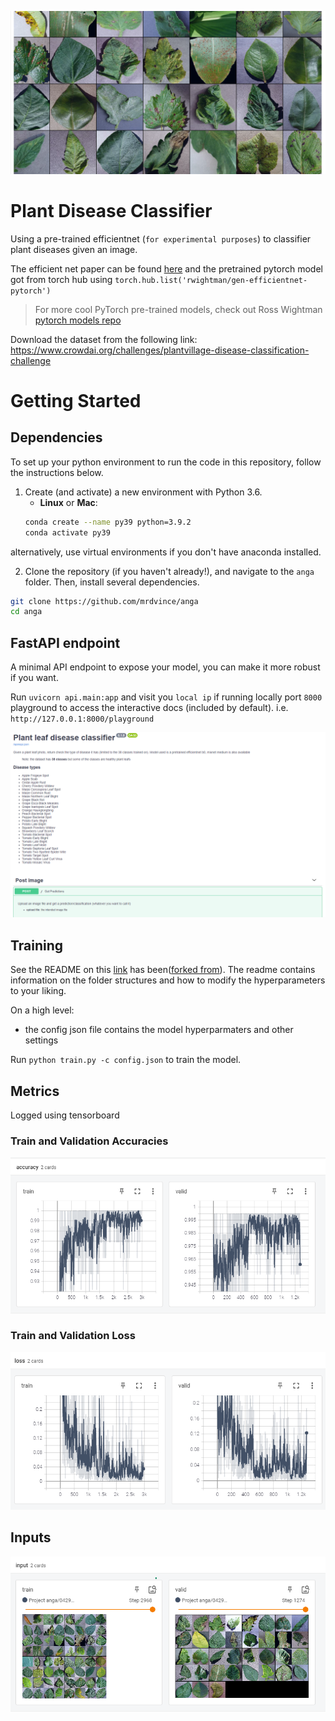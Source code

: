 ![png](screenshots/leaf_imgs.png)

# Plant Disease Classifier

Using a pre-trained efficientnet (`for experimental purposes`) to classifier plant diseases given an image.

The efficient net paper can be found [here](https://arxiv.org/abs/1905.11946) and the pretrained pytorch model got from torch hub 
using ```torch.hub.list('rwightman/gen-efficientnet-pytorch')```

> For more cool PyTorch pre-trained models, check out Ross Wightman [pytorch models repo](https://github.com/rwightman/pytorch-image-models)

Download the dataset from the following link: https://www.crowdai.org/challenges/plantvillage-disease-classification-challenge


# Getting Started

## Dependencies
To set up your python environment to run the code in this repository, follow the instructions below.
1. Create (and activate) a new environment with Python 3.6.
	- __Linux__ or __Mac__: 
	```bash
	conda create --name py39 python=3.9.2
	conda activate py39
	```
alternatively, use virtual environments if you don't have anaconda installed.

2. Clone the repository (if you haven't already!), and navigate to the `anga` folder.  Then, install several dependencies.
```bash
git clone https://github.com/mrdvince/anga
cd anga
```

## FastAPI endpoint

A minimal API endpoint to expose your model, you can make it more robust if you want.

Run ```uvicorn api.main:app``` and visit you ```local ip``` if running locally port ```8000``` playground to access the interactive docs (included by default). i.e. `http://127.0.0.1:8000/playground`

![png](screenshots/fastapi.png)


## Training
See the README on this [link](https://github.com/mrdvince/pytorchtemplate) has been([forked from](https://github.com/victoresque/pytorch-template)). The readme contains information on the folder structures and how to modify the hyperparameters to your liking.

On a high level:
- the config json file contains the model hyperparmaters and other settings

Run `python train.py -c config.json` to train the model.

## Metrics
Logged using tensorboard
### Train and Validation Accuracies 
![png](screenshots/acc.png)

### Train and Validation Loss 
![png](screenshots/loss.png)


## Inputs
![png](screenshots/input.png)
